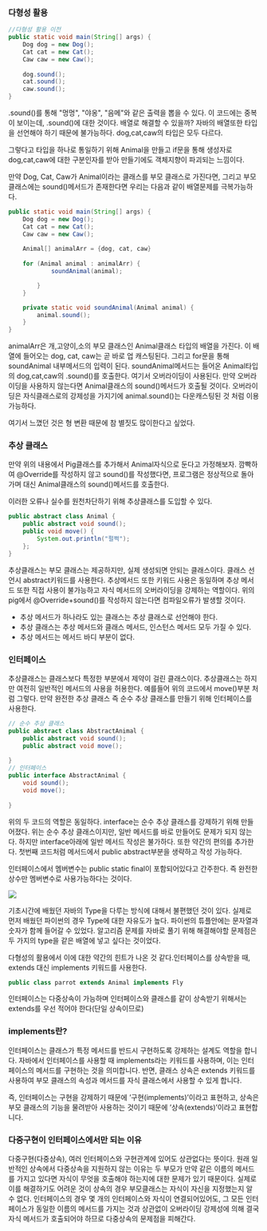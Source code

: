 ### 다형성 활용

```java
//다형성 활용 이전
public static void main(String[] args) {
	Dog dog = new Dog();
    Cat cat = new Cat();
    Caw caw = new Caw();
    
    dog.sound();
    cat.sound();
    caw.sound();
}
```
.sound()를 통해 "멍멍", "야옹", "음메"와 같은 출력을 뽑을 수 있다. 이 코드에는 중복이 보이는데, .sound()에 대한 것이다. 배열로 해결할 수 있을까? 자바의 배열또한 타입을 선언해야 하기 때문에 불가능하다. dog,cat,caw의 타입은 모두 다르다.

그렇다고 타입을 하나로 통일하기 위해 Animal을 만들고 if문을 통해 생성자로 dog,cat,caw에 대한 구분인자를 받아 만들기에도 객체지향이 파괴되는 느낌이다.

만약 Dog, Cat, Caw가 Animal이라는 클래스를 부모 클래스로 가진다면, 그리고 부모 클래스에는 sound()메서드가 존재한다면 우리는 다음과 같이 배열문제를 극복가능하다.

```java
public static void main(String[] args) {
	Dog dog = new Dog();
    Cat cat = new Cat();
    Caw caw = new Caw();
    
    Animal[] animalArr = {dog, cat, caw}
    
    for (Animal animal : animalArr) {
            soundAnimal(animal);

        }
    }

    private static void soundAnimal(Animal animal) {
        animal.sound();
    }
}
```
animalArr은 개,고양이,소의 부모 클래스인 Animal클래스 타입의 배열을 가진다. 이 배열에 들어오는 dog, cat, caw는 곧 바로 업 캐스팅된다. 그리고 for문을 통해 soundAnimal 내부메서드의 입력이 된다. soundAnimal메서드는 들어온 Animal타입의 dog,cat,caw의 .sound()를 호출한다. 여기서 오버라이딩이 사용된다. 만약 오버라이딩을 사용하지 않는다면 Animal클래스의 sound()메서드가 호출될 것이다. 오버라이딩은 자식클래스로의 강제성을 가지기에 animal.sound()는 다운캐스팅된 것 처럼 이용가능하다.

여기서 느꼈던 것은 형 변환 때문에 참 별짓도 많이한다고 싶었다.

### 추상 클래스
만약 위의 내용에서 Pig클래스를 추가해서 Animal자식으로 둔다고 가정해보자. 깜빡하여 @Override를 작성하지 않고 sound()를 작성했다면, 프로그램은 정상적으로 돌아가며 대신 Animal클래스의 sound()메서드를 호출한다.

이러한 오류나 실수를 원천차단하기 위해 추상클래스를 도입할 수 있다.

```java
public abstract class Animal {
    public abstract void sound();
    public void move() {
    	System.out.println("펄쩍");
    };
}
```
추상클래스는 부모 클래스는 제공하지만, 실제 생성되면 안되는 클래스이다. 클래스 선언시 abstract키워드를 사용한다. 추상메서드 또한 키워드 사용은 동일하며 추상 메서드 또한 직접 사용이 불가능하고 자식 메서드의 오버라이딩을 강제하는 역할이다. 위의 pig에서 @Override+sound()를 작성하지 않는다면 컴파일오류가 발생할 것이다.

- 추상 메서드가 하나라도 있는 클래스는 추상 클래스로 선언해야 한다.
- 추상 클래스는 추상 메서드와 클래스 메서드, 인스턴스 메서드 모두 가질 수 있다.
- 추상 메서드는 메서드 바디 부분이 없다.
### 인터페이스
추상클래스는 클래스보다 특정한 부분에서 제약이 걸린 클래스이다. 추상클래스는 하지만 여전히 일반적인 메서드의 사용을 허용한다. 예를들어 위의 코드에서 move()부분 처럼 그렇다. 만약 완전한 추상 클래스 즉 순수 추상 클래스를 만들기 위해 인터페이스를 사용한다.

```java
// 순수 추상 클래스
public abstract class AbstractAnimal {
	public abstract void sound();
	public abstract void move();
    
}
// 인터페이스
public interface AbstractAnimal {
	void sound();
	void move();
    
}
```
위의 두 코드의 역할은 동일하다. interface는 순수 추상 클래스를 강제하기 위해 만들어졌다. 위는 순수 추상 클래스이지만, 일반 메서드를 바로 만들어도 문제가 되지 않는다. 하지만 interface아래에 일반 메서드 작성은 불가하다. 또한 약간의 편의를 추가한다. 첫번째 코드처럼 메서드에서 public abstract부분을 생략하고 작성 가능하다.

인터페이스에서 멤버변수는 public static final이 포함되어있다고 간주한다. 즉 완전한 상수만 멤버변수로 사용가능하다는 것이다.

![](https://velog.velcdn.com/images/boram0415/post/d6d5ec6e-3abd-4c4a-83c6-9bb40d004735/image.png)


기초시간에 배웠던 자바의 Type을 다루는 방식에 대해서 불편했던 것이 있다. 실제로 먼저 배웠던 파이썬의 경우 Type에 대한 자유도가 높다. 파이썬의 튜플안에는 문자열과 숫자가 함께 들어갈 수 있었다. 알고리즘 문제를 자바로 풀기 위해 해결해야할 문제점은 두 가지의 type을 같은 배열에 넣고 싶다는 것이었다.

다형성의 활용에서 이에 대한 약간의 힌트가 나온 것 같다.인터페이스를 상속받을 때, extends 대신 implements 키워드를 사용한다.

```java
public class parrot extends Animal implements Fly 
```
인터페이스는 다중상속이 가능하며 인터페이스와 클래스를 같이 상속받기 위해서는 extends를 우선 적어야 한다(단일 상속이므로)

### implements란?

인터페이스는 클래스가 특정 메서드를 반드시 구현하도록 강제하는 설계도 역할을 합니다. 자바에서 인터페이스를 사용할 때 implements라는 키워드를 사용하며, 이는 인터페이스의 메서드를 구현하는 것을 의미합니다. 반면, 클래스 상속은 extends 키워드를 사용하여 부모 클래스의 속성과 메서드를 자식 클래스에서 사용할 수 있게 합니다.

즉, 인터페이스는 구현을 강제하기 때문에 ’구현(implements)’이라고 표현하고, 상속은 부모 클래스의 기능을 물려받아 사용하는 것이기 때문에 ’상속(extends)’이라고 표현합니다.

### 다중구현이 인터페이스에서만 되는 이유
다중구현(다중상속), 여러 인터페이스와 구현관계에 있어도 상관없다는 뜻이다. 원래 일반적인 상속에서 다중상속을 지원하지 않는 이유는 두 부모가 만약 같은 이름의 메서드를 가지고 있다면 자식이 무엇을 호출해야 하는지에 대한 문제가 있기 때문이다. 실제로 이를 해결하기도 어려운 것이 상속의 경우 부모클래스는 자식이 자신을 지정했는지 알 수 없다. 인터페이스의 경우 몇 개의 인터페이스와 자식이 연결되어있어도, 그 모든 인터페이스가 동일한 이름의 메서드를 가지는 것과 상관없이 오버라이딩 강제성에 의해 결국 자식 메서드가 호출되어야 하므로 다중상속의 문제점을 피해간다.


